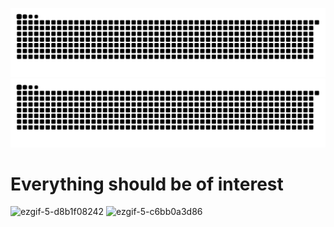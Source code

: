 ![github-contribution-grid-snake](https://raw.githubusercontent.com/Awayume/Awayume/main/img/snake.svg#gh-light-mode-only)
![github-contribution-grid-snake](https://raw.githubusercontent.com/Awayume/Awayume/main/img/snake_dark.svg#gh-dark-mode-only)

# __Everything should be of interest__



<!--
**Allannn-sudo/Allannn-sudo** is a ✨ _special_ ✨ repository because its `README.md` (this file) appears on your GitHub profile.

Here are some ideas to get you started:

- 🔭 I’m currently working on 
- 🌱 I’m currently learning ...
- 👯 I’m looking to collaborate on ...
- 🤔 I’m looking for help with ...
- 💬 Ask me about ...
- 📫 How to reach me: ...
- 😄 Pronouns: ...
- ⚡ Fun fact: ...
-->
![ezgif-5-d8b1f08242](https://github.com/Allannn-sudo/Allannn-sudo/assets/57735559/8934be0f-3abe-422e-a940-10d79571560d)
![ezgif-5-c6bb0a3d86](https://github.com/Allannn-sudo/Allannn-sudo/assets/57735559/8c5e38cd-fae1-4628-aeb8-80eda7b3d712)

